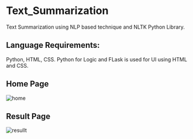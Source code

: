 # Text_Summarization
Text Summarization using NLP based technique and NLTK Python Library. 

## Language Requirements: 
  Python, HTML, CSS. 
Python for Logic and FLask is used for UI using HTML and CSS.
 ## Home Page
 
![home](https://user-images.githubusercontent.com/67140388/119451223-a057ab00-bd52-11eb-92ba-2753652410e9.jpeg)

## Result Page
![resullt](https://user-images.githubusercontent.com/67140388/119451253-a9e11300-bd52-11eb-9dfd-657ffb61a9bf.jpeg)
